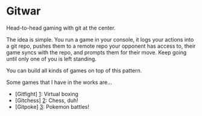 # Gitwar

Head-to-head gaming with git at the center.

The idea is simple. You run a game in your console, it logs your actions into a
git repo, pushes them to a remote repo your opponent has access to, their game
syncs with the repo, and prompts them for their move. Keep going until only one
of you is left standing.

You can build all kinds of games on top of this pattern.

Some games that I have in the works are...

- [Gitfight] [1]: Virtual boxing
- [Gitchess] [2]: Chess, duh!
- [Gitpoke] [3]: Pokemon battles!

[1]: https://github.com/tybenz/gitfight
[2]: https://github.com/tybenz/gitchess
[3]: https://github.com/tybenz/gitpoke

